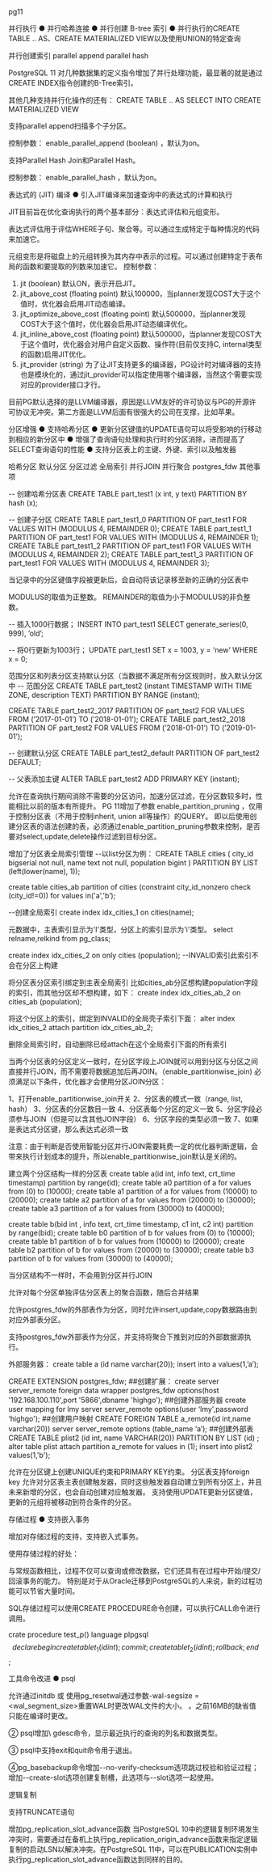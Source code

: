 pg11
 
并行执行
● 并行哈希连接
● 并行创建 B-tree 索引
● 并行执行的CREATE TABLE .. AS、CREATE MATERIALIZED VIEW以及使用UNION的特定查询
 
并行创建索引
parallel append
parallel hash
 
PostgreSQL 11 对几种数据集的定义指令增加了并行处理功能，最显著的就是通过CREATE INDEX指令创建的B-Tree索引。
 
其他几种支持并行化操作的还有：
CREATE TABLE .. AS
SELECT INTO
CREATE MATERIALIZED VIEW
 
支持parallel append扫描多个子分区。
 
控制参数：
enable_parallel_append (boolean)  ，默认为on。
 
支持Parallel Hash Join和Parallel Hash。
 
控制参数：
enable_parallel_hash ，默认为on。
 
 
表达式的 (JIT) 编译
● 引入JIT编译来加速查询中的表达式的计算和执行
 
JIT目前旨在优化查询执行的两个基本部分：表达式评估和元组变形。
 
 
表达式评估用于评估WHERE子句、聚合等。可以通过生成特定于每种情况的代码来加速它。
 
 
元组变形是将磁盘上的元组转换为其内存中表示的过程。可以通过创建特定于表布局的函数和要提取的列数来加速它。
控制参数：
 
1. jit (boolean)
默认ON，表示开启JIT。
2. jit_above_cost (floating point)
默认100000，当planner发现COST大于这个值时，优化器会启用JIT动态编译。
3. jit_optimize_above_cost (floating point)
默认500000，当planner发现COST大于这个值时，优化器会启用JIT动态编译优化。
4. jit_inline_above_cost (floating point)
默认500000，当planner发现COST大于这个值时，优化器会对用户自定义函数、操作符(目前仅支持C, internal类型的函数)启用JIT优化。
5. jit_provider (string)
为了让JIT支持更多的编译器，PG设计时对编译器的支持也是模块化的，通过jit_provider可以指定使用哪个编译器，当然这个需要实现对应的provider接口才行。
 
目前PG默认选择的是LLVM编译器，原因是LLVM友好的许可协议与PG的开源许可协议无冲突。第二方面是LLVM后面有很强大的公司在支撑，比如苹果。
 
 
分区增强
● 支持哈希分区
● 更新分区键值的UPDATE语句可以将受影响的行移动到相应的新分区中
● 增强了查询语句处理和执行时的分区消除，进而提高了SELECT查询语句的性能
● 支持分区表上的主键、外键、索引以及触发器
 
哈希分区
默认分区
分区过滤
全局索引
并行JOIN
并行聚合
postgres_fdw
其他事项
 
-- 创建哈希分区表
CREATE TABLE part_test1 (x int, y text) PARTITION BY hash (x);
 
-- 创建子分区
CREATE TABLE part_test1_0 PARTITION OF part_test1 FOR VALUES
WITH (MODULUS 4, REMAINDER 0);
CREATE TABLE part_test1_1 PARTITION OF part_test1 FOR VALUES
WITH (MODULUS 4, REMAINDER 1);
CREATE TABLE part_test1_2 PARTITION OF part_test1 FOR VALUES
WITH (MODULUS 4, REMAINDER 2);
CREATE TABLE part_test1_3 PARTITION OF part_test1 FOR VALUES
WITH (MODULUS 4, REMAINDER 3);
 
当记录中的分区键值字段被更新后，会自动将该记录移至新的正确的分区表中
 
MODULUS的取值为正整数。
REMAINDER的取值为小于MODULUS的非负整数。
 
-- 插入1000行数据；
INSERT INTO part_test1 SELECT generate_series(0, 999), ’old’;
 
-- 将0行更新为1003行；
UPDATE part_test1 SET x = 1003, y = ‘new’ WHERE x = 0;
 
 
范围分区和列表分区支持默认分区（当数据不满足所有分区规则时，放入默认分区中
-- 范围分区
CREATE TABLE part_test2 (instant TIMESTAMP WITH TIME ZONE, description TEXT)
PARTITION BY RANGE (instant);
 
CREATE TABLE part_test2_2017 PARTITION OF part_test2 FOR VALUES
FROM (’2017-01-01’) TO (’2018-01-01’);
CREATE TABLE part_test2_2018 PARTITION OF part_test2 FOR VALUES
FROM (’2018-01-01’) TO (’2019-01-01’);
 
-- 创建默认分区
CREATE TABLE part_test2_default PARTITION OF part_test2 DEFAULT;
 
-- 父表添加主键
ALTER TABLE part_test2 ADD PRIMARY KEY (instant);
 
允许在查询执行期间消除不需要的分区访问，加速分区过滤，在分区数较多时，性能相比以前的版本有所提升。
PG 11增加了参数 enable_partition_pruning ，仅用于控制分区表（不用于控制inherit, union all等操作）的QUERY。
即以后使用创建分区表的语法创建的表，必须通过enable_partition_pruning参数来控制，是否要对select,update,delete操作过滤到目标分区。
 
增加了分区表全局索引管理
--以list分区为例：
CREATE TABLE cities ( 
    city_id      bigserial not null, 
    name         text not null, 
    population   bigint 
) PARTITION BY LIST (left(lower(name), 1)); 
 
create table cities_ab partition of cities (constraint city_id_nonzero check (city_id!=0))
for values in('a','b’);
 
--创建全局索引
create index idx_cities_1 on cities(name);
 
元数据中，主表索引显示为'I'类型，分区上的索引显示为'i'类型。
select relname,relkind from pg_class;
 
create index idx_cities_2 on only cities (population);  --INVALID索引此索引不会在分区上构建
 
将分区表分区索引绑定到主表全局索引
比如cities_ab分区想构建population字段的索引，而其他分区却不想构建，如下：
create index idx_cities_ab_2 on cities_ab (population);
 
将这个分区上的索引，绑定到INVALID的全局壳子索引下面：
alter index idx_cities_2 attach partition idx_cities_ab_2;
 
删除全局索引时，自动删除已经attach在这个全局索引下面的所有索引
 
 
当两个分区表的分区定义一致时，在分区字段上JOIN就可以用到分区与分区之间直接并行JOIN，而不需要将数据追加后再JOIN。（enable_partitionwise_join)
必须满足以下条件，优化器才会使用分区JOIN分区：
 
1、打开enable_partitionwise_join开关
2、分区表的模式一致（range, list, hash）
3、分区表的分区数目一致
4、分区表每个分区的定义一致
5、分区字段必须参与JOIN（但是可以含其他JOIN字段）
6、分区字段的类型必须一致
7、如果是表达式分区键，那么表达式必须一致
 
注意：由于判断是否使用智能分区并行JOIN需要耗费一定的优化器判断逻辑，会带来执行计划成本的提升，所以enable_partitionwise_join默认是关闭的。
 
建立两个分区结构一样的分区表
create table a(id int, info text, crt_time timestamp) partition by range(id); 
create table a0 partition of a for values from (0) to (10000); 
create table a1 partition of a for values from (10000) to (20000); 
create table a2 partition of a for values from (20000) to (30000); 
create table a3 partition of a for values from (30000) to (40000);
 
create table b(bid int , info text, crt_time timestamp, c1 int, c2 int) partition by range(bid); 
create table b0 partition of b for values from (0) to (10000); 
create table b1 partition of b for values from (10000) to (20000); 
create table b2 partition of b for values from (20000) to (30000); 
create table b3 partition of b for values from (30000) to (40000);
 
当分区结构不一样时，不会用到分区并行JOIN
 
 
允许对每个分区单独评估分区表上的聚合函数，随后合并结果
 
允许postgres_fdw的外部表作为分区，同时允许insert,update,copy数据路由到对应外部表分区。
 
 
支持postgres_fdw外部表作为分区，并支持将聚合下推到对应的外部数据源执行。
 
外部服务器：
create table a (id name varchar(20));
insert into a values(1,’a’);
 
CREATE EXTENSION postgres_fdw;   ##创建扩展：
create server server_remote foreign data wrapper postgres_fdw options(host '192.168.100.110',port '5866',dbname 'highgo');   ##创建外部服务器
create user mapping for lmy server server_remote options(user ‘lmy',password ‘highgo');   ##创建用户映射
CREATE FOREIGN TABLE a_remote(id int,name varchar(20)) server server_remote options (table_name ‘a’);   ##创建外部表
CREATE TABLE plist2 (id int, name VARCHAR(20)) PARTITION BY LIST (id) ;
alter table plist attach partition a_remote for values in (1);
insert into plist2 values(1,'b');
 
 
允许在分区键上创建UNIQUE约束和PRIMARY KEY约束。
分区表支持foreign key
允许对分区表主表创建触发器，同时这些触发器自动建立到所有分区上，并且未来新增的分区，也会自动创建对应触发器。
支持使用UPDATE更新分区键值，更新的元组将被移动到符合条件的分区。
 
存储过程
● 支持嵌入事务
 
增加对存储过程的支持，支持嵌入式事务。
 
 
使用存储过程的好处：
 
与常规函数相比，过程不仅可以查询或修改数据，它们还具有在过程中开始/提交/回滚事务的能力。
特别是对于从Oracle迁移到PostgreSQL的人来说，新的过程功能可以节省大量时间。
 
SQL存储过程可以使用CREATE PROCEDURE命令创建，可以执行CALL命令进行调用。
 
crate procedure test_p() language plpgsql $$
declare
begin
create table t_1 (id int);
commit;
create table t_2 (id int);
rollback;
end $$;
 
工具命令改进
● psql
 
允许通过initdb 或 使用pg_resetwal通过参数-wal-segsize = <wal_segment_size>重置WAL时更改WAL文件的大小。
。之前16MB的缺省值只能在编译时更改。
 
② psql增加\ gdesc命令，显示最近执行的查询的列名和数据类型。
 
③ psql中支持exit和quit命令用于退出。
 
④pg_basebackup命令增加--no-verify-checksum选项跳过校验和验证过程；增加--create-slot选项创建复制槽，此选项与--slot选项一起使用。
 
 
逻辑复制
 
支持TRUNCATE语句
 
增加pg_replication_slot_advance函数
     当PostgreSQL 10中的逻辑复制环境发生冲突时，需要通过在备机上执行pg_replication_origin_advance函数来指定逻辑复制的启动LSN以解决冲突。在PostgreSQL 11中，可以在PUBLICATION实例中执行pg_replication_slot_advance函数达到同样的目的。
 